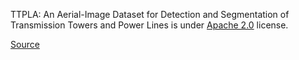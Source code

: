 TTPLA: An Aerial-Image Dataset for Detection and Segmentation of Transmission Towers and Power Lines is under [Apache 2.0](https://www.apache.org/licenses/LICENSE-2.0) license.

[Source](https://github.com/R3ab/ttpla_dataset/blob/master/LICENSE)